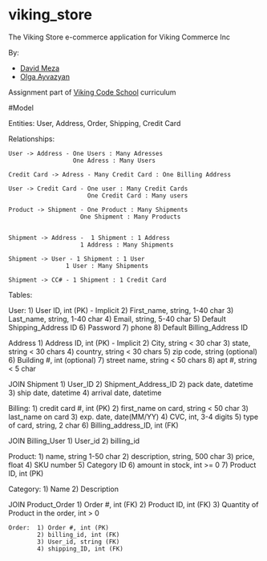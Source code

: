 viking_store
============

The Viking Store e-commerce application for Viking Commerce Inc

By:

* [David Meza](https://github.com/david-meza/)
* [Olga Ayvazyan](https://github.com/ayva)

Assignment part of [Viking Code School](http://www.vikingcodeschool.com/) curriculum

#Model

Entities: User, Address, Order, Shipping, Credit Card

Relationships:

    User -> Address - One Users : Many Adresses
                      One Adress : Many Users

    Credit Card -> Adress - Many Credit Card : One Billing Address

    User -> Credit Card - One user : Many Credit Cards
                          One Credit Card : Many users

    Product -> Shipment - One Product : Many Shipments
                        One Shipment : Many Products


    Shipment -> Address -  1 Shipment : 1 Address
                        1 Address : Many Shipments

    Shipment -> User - 1 Shipment : 1 User
                    1 User : Many Shipments

    Shipment -> CC# - 1 Shipment : 1 Credit Card


Tables:

User: 1) User ID, int (PK) - Implicit
      2) First_name, string, 1-40 char
      3) Last_name, string, 1-40 char
      4) Email, string, 5-40 char
      5) Default Shipping_Address ID
      6) Password
      7) phone
      8) Default Billing_Address ID

Address 1) Address ID, int (PK) - Implicit
        2) City, string < 30 char
        3) state, string < 30 chars
        4) country, string < 30 chars
        5) zip code, string (optional)
        6) Building #, int (optional)
        7) street name, string < 50 chars
        8) apt #, string < 5 char

JOIN Shipment 1) User_ID
              2) Shipment_Address_ID
              2) pack date, datetime
              3) ship date, datetime
              4) arrival date, datetime

Billing:       1) credit card #, int (PK)
                2) first_name on card, string < 50 char
                3) last_name on card
                3) exp. date, date(MM/YY)
                4) CVC, int, 3-4 digits
                5) type of card, string, 2 char
                6) Billing_address_ID, int (FK)

JOIN Billing_User 1) User_id
                  2) billing_id

 Product:  1) name, string 1-50 char
              2) description, string, 500 char
              3) price, float
              4) SKU number
              5) Category ID
              6) amount in stock, int >= 0
              7) Product ID, int (PK)

  Category: 1) Name
            2) Description

JOIN Product_Order 
                      1) Order #, int (FK)
                      2) Product ID, int (FK)
                      3) Quantity of Product in the order, int > 0


    Order:  1) Order #, int (PK)
            2) billing_id, int (FK)
            3) User_id, string (FK)
            4) shipping_ID, int (FK)






